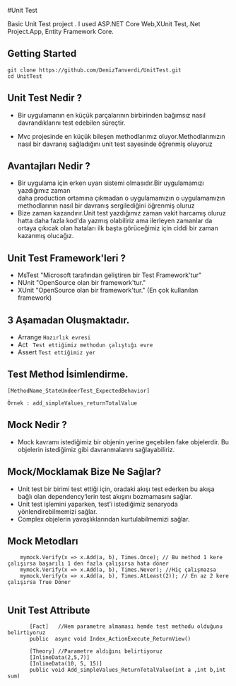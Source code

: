 #Unit Test 

Basic Unit Test project . I used ASP.NET Core Web,XUnit Test,.Net Project.App, Entity Framework Core.

## Getting Started

```
git clone https://github.com/DenizTanverdi/UnitTest.git
cd UnitTest
```
## Unit Test Nedir ?

- Bir uygulamanın en küçük parçalarının birbirinden bağımsız nasıl davrandıklarını test edebilen süreçtir.

- Mvc projesinde en küçük bileşen methodlarımız oluyor.Methodlarımızın nasıl bir davranış sağladığını 
unit test sayesinde öğrenmiş oluyoruz

## Avantajları Nedir ?

- Bir uygulama için erken uyarı sistemi olmasıdır.Bir uygulamamızı yazdığımız zaman  
 daha production ortamına çıkmadan o uygulamamızın o uygulamamızın methodlarının 
 nasıl bir davranış sergilediğini öğrenmiş oluruz
- Bize zaman kazandırır.Unit test yazdığımız zaman vakit harcamış oluruz hatta daha fazla kod'da 
 yazmış olabiliriz ama ilerleyen zamanlar da ortaya çıkıcak olan hataları ilk başta görüceğimiz için 
 ciddi bir zaman kazanmış olucağız.

## Unit Test Framework'leri ? 

- MsTest "Microsoft tarafından geliştiren bir Test Framework'tur"
- NUnit	 "OpenSource olan bir framework'tur."
- XUnit  "OpenSource olan bir framework'tur." (En çok kullanılan framework)

## 3 Aşamadan Oluşmaktadır.
- Arrange ``` Hazırlık evresi ```
- Act ``` Test ettiğimiz methodun çalıştığı evre```
- Assert ``` Test ettiğimiz yer ```

## Test Method İsimlendirme.
```
[MethodName_StateUndeerTest_ExpectedBehavior]

Örnek : add_simpleValues_returnTotalValue
```
## Mock Nedir ?

- Mock kavramı istediğimiz bir objenin yerine geçebilen fake objelerdir. Bu objelerin istediğimiz gibi davranmalarını sağlayabiliriz.

## Mock/Mocklamak Bize Ne Sağlar?
- Unit test bir birimi test ettiği için, oradaki akışı test ederken bu akışa bağlı olan dependency‘lerin test akışını bozmamasını sağlar.
- Unit test işlemini yaparken, test’i istediğimiz senaryoda yönlendirebilmemizi sağlar.
- Complex objelerin yavaşlıklarından kurtulabilmemizi sağlar.

## Mock Metodları
 ``` mymock = new Mock<ICalculatorService>(); // Taklit eder. 
     mymock.Verify(x => x.Add(a, b), Times.Once); // Bu method 1 kere çalışırsa başarılı 1 den fazla çalışırsa hata döner
     mymock.Verify(x => x.Add(a, b), Times.Never); //Hiç çalışmazsa
     mymock.Verify(x => x.Add(a, b), Times.AtLeast(2)); // En az 2 kere çalışırsa True Döner
      
 ```
## Unit Test Attribute 
 ```
        [Fact]   //Hem parametre almaması hemde test methodu olduğunu belirtiyoruz
        public  async void Index_ActionExecute_ReturnView()
 ```
 ```
        [Theory] //Parametre aldığını belirtiyoruz
        [InlineData(2,5,7)]
        [InlineData(10, 5, 15)]
        public void Add_simpleValues_ReturnTotalValue(int a ,int b,int sum)
 ```
